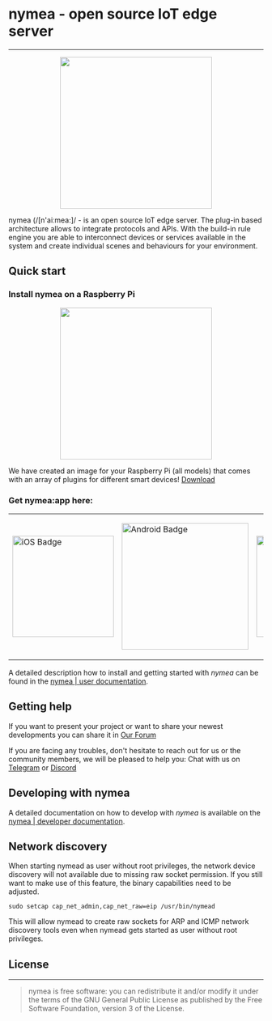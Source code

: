 # nymea - open source IoT edge server
--------------------------------------------
<p align="center">
  <a  href="https://nymea.io">
    <img src="https://nymea.io/downloads/img/nymea-logo.svg" width=300>
  </a>
</p>

nymea (/[n'aiːmea:]/ - is an open source IoT edge server. The plug-in based architecture allows to integrate protocols and APIs. With the build-in rule engine you are able to interconnect devices or services available in the system and create individual scenes and behaviours for your environment.

## Quick start

### Install nymea on a Raspberry Pi

<p align="center">
<img src="https://nymea.io/downloads/img/nymea-pi.svg" width=300 >
</p>

We have created an image for your Raspberry Pi (all models) that comes with an array of plugins for different smart devices!
 [Download](https://downloads.nymea.io/images/raspberrypi/latest)

### Get nymea:app here:

<table align="middle">
  <tr>
    <td> 
      <p>
        <a href="https://itunes.apple.com/us/app/nymea-app/id1400810250?mt=8">
          <img border="0" align="middle" alt="iOS Badge" src="https://nymea.io/downloads/img/app-store/appstore.png" width=200>
     </p>
    </td>
    <td> 
      <p>
         <a href="https://play.google.com/store/apps/details?id=io.guh.nymeaapp&hl=en&pcampaignid=MKT-Other-global-all-co-prtnr-py-PartBadge-Mar2515-1">
         <img border="0" align="middle" alt="Android Badge" src="https://play.google.com/intl/en_us/badges/static/images/badges/en_badge_web_generic.png" width=250>
     </p>
    </td>
    <td> 
      <p>
        <a href="https://open-store.io/app/io.guh.nymeaapp">
        <img border="0" align="middle" alt="Openstore Badge" src="https://open-store.io/badges/en_US.png" width=200>
      </p>
    </td>
    <td> 
      <p>
         <a href="https://downloads.nymea.io/nymea-app/nymea-app-osx-bundle.dmg">
         <img border="0" align="middle" alt="macOS Badge" src="https://nymea.io/downloads/img/app-store/macos.png" width=200">
      </p>
    </td>
    <td> 
      <p>
        <a href="https://snapcraft.io/nymea-app">
        <img border="0" align="middle" alt="Snap Badge" src="https://nymea.io/downloads/img/app-store/snap-store.png" width=200>
      </p>
    </td>
    <td> 
      <p>
        <a href="https://downloads.nymea.io/nymea-app/nymea-app-win-installer.exe">
        <img border="0" align="middle" alt="Windows Badge" src="https://nymea.io/downloads/img/app-store/windows.svg" width=200>
      </p>
    </td>
  </tr>
</table>

A detailed description how to install and getting started with *nymea* can be found in the [nymea | user documentation](https://nymea.io/documentation/users/installation/getting-started).


## Getting help

If you want to present your project or want to share your newest developments you can share it in
[Our Forum](https://forum.nymea.io)

If you are facing any troubles, don't hesitate to reach out for us or the community members, we will be pleased to help you:
Chat with us on [Telegram](http://t.me/nymeacommunity) or [Discord](https://discord.gg/tX9YCpD)

## Developing with nymea

A detailed documentation on how to develop with *nymea* is available on the [nymea | developer documentation](https://nymea.io/documentation/developers/).


## Network discovery

When starting nymead as user without root privileges, the network device discovery will not available due to missing raw socket permission. 
If you still want to make use of this feature, the binary capabilities need to be adjusted.

    sudo setcap cap_net_admin,cap_net_raw=eip /usr/bin/nymead

This will allow nymead to create raw sockets for ARP and ICMP network discovery tools even when nymead gets started as user without root privileges. 

## License
--------------------------------------------
> nymea is free software: you can redistribute it and/or modify it under the terms of the GNU General Public License as published by the Free Software Foundation, version 3 of the License.
